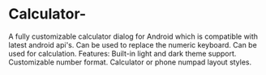 # Calculator-
A fully customizable calculator dialog for Android which is compatible with latest android api's.
 Can be used to replace the numeric keyboard.
 Can be used for calculation.
 Features:
 Built-in light and dark theme support.
Customizable number format.
Calculator or phone numpad layout styles.
